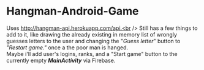 # Hangman-Android-Game
Uses http://hangman-api.herokuapp.com/api.<br />
Still has a few things to add to it, like drawing the already existing in memory list of wrongly guesses letters to the user and changing the "*Guess letter*" button to *"Restart game."* once a the poor man is hanged. <br />
Maybe i'll add user's logins, ranks, and a "Start game" button to the currently empty ***MainActivity*** via Firebase.
